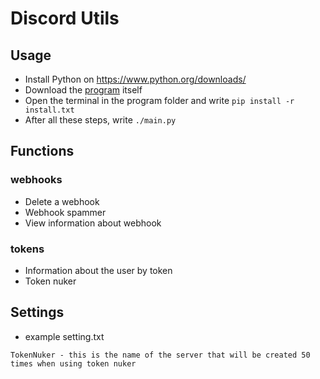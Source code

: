 # Discord Utils
## Usage
- Install Python on https://www.python.org/downloads/
- Download the [program](https://github.com/ya-ilya/discord-utils/archive/main.zip) itself
- Open the terminal in the program folder and write `pip install -r install.txt` <br>
- After all these steps, write `./main.py` <br>
## Functions
### webhooks
- Delete a webhook
- Webhook spammer
- View information about webhook
### tokens
- Information about the user by token
- Token nuker
## Settings
- example setting.txt
```
TokenNuker - this is the name of the server that will be created 50 times when using token nuker
```
